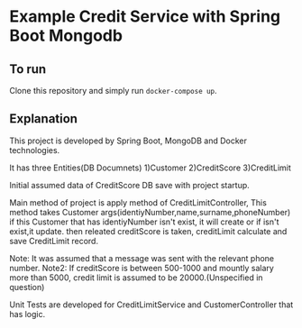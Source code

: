 # Example Credit Service with Spring Boot Mongodb

## To run
Clone this repository and simply run `docker-compose up`.

## Explanation
This project is developed by Spring Boot, MongoDB and Docker technologies.

It has three Entities(DB Documnets)
1)Customer
2)CreditScore
3)CreditLimit

Initial assumed data of CreditScore DB save with project startup.

Main method of project is apply method of CreditLimitController,
This method takes Customer args(identiyNumber,name,surname,phoneNumber)
if this Customer that has identiyNumber isn't exist, it will create or if isn't exist,it update.
then releated creditScore is taken, 
creditLimit calculate and save CreditLimit record.

Note: It was assumed that a message was sent with the relevant phone number.
Note2: If creditScore is between 500-1000 and mountly salary more than 5000, credit limit is assumed to be 20000.(Unspecified in question)

Unit Tests are developed for CreditLimitService and CustomerController that has logic.
